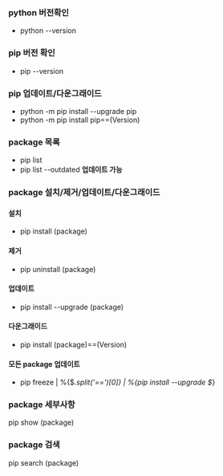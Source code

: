 ### python 버전확인
- python --version

### pip 버전 확인
- pip --version

### pip 업데이트/다운그래이드
- python -m pip install --upgrade pip
- python -m pip install pip==(Version)

### package 목록
- pip list
- pip list --outdated **업데이트 가능**

### package 설치/제거/업데이트/다운그래이드
#### 설치
- pip install (package)
#### 제거
- pip uninstall (package)
#### 업데이트
- pip install --upgrade (package)
#### 다운그래이드
- pip install (package)==(Version)
#### 모든 package 업데이트
- pip freeze | %{$_.split('==')[0]} | %{pip install --upgrade $_}

### package 세부사항
pip show (package)

### package 검색
pip search (package)